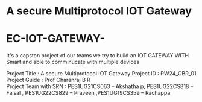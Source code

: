 
# A secure Multiprotocol IOT Gateway 
# EC-IOT-GATEWAY-
It's a capston project of our teams we try to build an IOT GATEWAY WITH Smart and able to comminucate with multiple devices 





Project Title : A secure Multiprotocol IOT Gateway 
Project ID :    PW24_CBR_01  
Project Guide : Prof Charanraj B R                 
Project Team with SRN : PES1UG21CS063 – Akshatha p, PES1UG22CS818 – Faisal , PES1UG22CS829 – Praveen ,PES1UG19CS359 – Rachappa 




